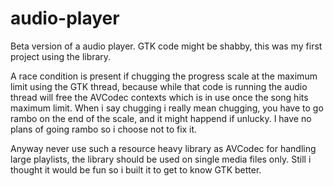# audio-player
Beta version of a audio player. GTK code might be shabby,
this was my first project using the library.

A race condition is present if chugging the progress scale at the maximum
limit using the GTK thread, because while that code is running the audio
thread will free the AVCodec contexts which is in use once the song hits
maximum limit. When i say chugging i really mean chugging, you have to go
rambo on the end of the scale, and it might happend if unlucky. I have no plans
of going rambo so i choose not to fix it.

Anyway never use such a resource heavy library as AVCodec for handling large playlists,
the library should be used on single media files only. Still i thought it would be fun
so i built it to get to know GTK better.

